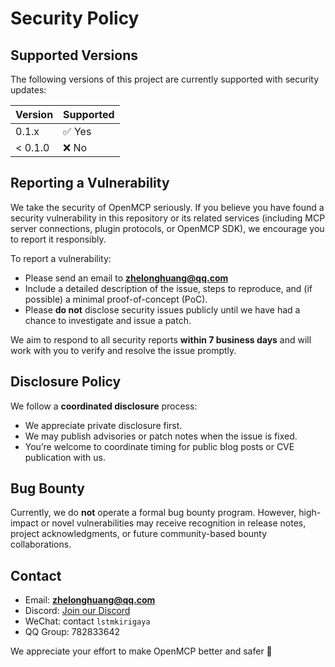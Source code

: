 # Security Policy

## Supported Versions

The following versions of this project are currently supported with security updates:

| Version      | Supported          |
| ------------ | ------------------ |
| 0.1.x        | ✅ Yes              |
| < 0.1.0      | ❌ No               |

## Reporting a Vulnerability

We take the security of OpenMCP seriously. If you believe you have found a security vulnerability in this repository or its related services (including MCP server connections, plugin protocols, or OpenMCP SDK), we encourage you to report it responsibly.

To report a vulnerability:

- Please send an email to **zhelonghuang@qq.com**
- Include a detailed description of the issue, steps to reproduce, and (if possible) a minimal proof-of-concept (PoC).
- Please **do not** disclose security issues publicly until we have had a chance to investigate and issue a patch.

We aim to respond to all security reports **within 7 business days** and will work with you to verify and resolve the issue promptly.

## Disclosure Policy

We follow a **coordinated disclosure** process:

- We appreciate private disclosure first.
- We may publish advisories or patch notes when the issue is fixed.
- You’re welcome to coordinate timing for public blog posts or CVE publication with us.

## Bug Bounty

Currently, we do **not** operate a formal bug bounty program. However, high-impact or novel vulnerabilities may receive recognition in release notes, project acknowledgments, or future community-based bounty collaborations.

## Contact

- Email: **zhelonghuang@qq.com**
- Discord: [Join our Discord](https://discord.gg/SKTZRf6NzU)
- WeChat: contact `lstmkirigaya`
- QQ Group: 782833642

We appreciate your effort to make OpenMCP better and safer 💙
